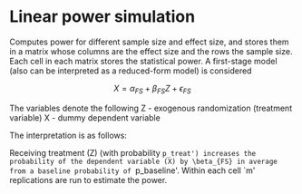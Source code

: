 # Linear power simulation


Computes power for different sample size and effect size, and stores them in a matrix whose columns are the effect size and the rows the sample size. Each cell in each matrix stores the statistical power. A first-stage model (also can be interpreted as a reduced-form model) is considered
			
$$X = \alpha_{FS} + \beta_{FS} Z + \epsilon_{FS}$$
			
The variables denote the following
			Z - exogenous randomization (treatment variable)
			X - dummy dependent variable
			
The interpretation is as follows:

Receiving treatment (Z) (with probability `p_treat') increases the probability of the dependent variable (X) by \beta_{FS} in average from a baseline probability of `p_baseline'. Within each cell `m' replications are run to estimate the power.
